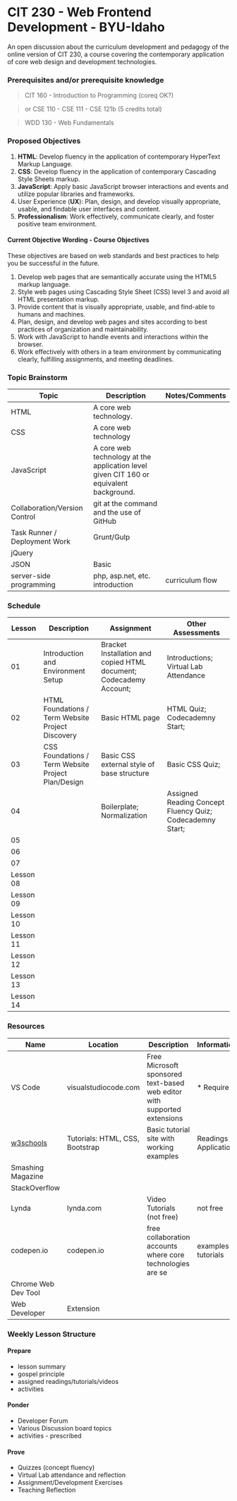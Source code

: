 # CIT 230 - Web Frontend Development - BYU-Idaho

An open discussion about the curriculum development and pedagogy of the online version of CIT 230, a course covering the contemporary application of core web design and development technologies.

### Prerequisites and/or prerequisite knowledge

> CIT 160 - Introduction to Programming (coreq OK?)

> or CSE 110 - CSE 111 - CSE 121b (5 credits total)

> WDD 130 - Web Fundamentals

### Proposed Objectives

1. **HTML**: Develop fluency in the application of contemporary HyperText Markup Language.
2. **CSS**: Develop fluency in the application of contemporary Cascading Style Sheets markup.
3. **JavaScript**: Apply basic JavaScript browser interactions and events and utilize popular libraries and frameworks.
4. User Experience (**UX**): Plan, design, and develop visually appropriate, usable, and findable user interfaces and content.
5. **Professionalism**: Work effectively, communicate clearly, and foster positive team environment.

#### Current Objective Wording - Course Objectives

These objectives are based on web standards and best practices to help you be successful in the future.

1. Develop web pages that are semantically accurate using the HTML5 markup language.
2. Style web pages using Cascading Style Sheet (CSS) level 3 and avoid all HTML presentation markup.
3. Provide content that is visually appropriate, usable, and find-able to humans and machines.
4. Plan, design, and develop web pages and sites according to best practices of organization and maintainability.
5. Work with JavaScript to handle events and interactions within the browser.
6. Work effectively with others in a team environment by communicating clearly, fulfilling assignments, and meeting deadlines.

### Topic Brainstorm

| Topic                         | Description                                                                            | Notes/Comments  |
| ----------------------------- | -------------------------------------------------------------------------------------- | --------------- |
| HTML                          | A core web technology.                                                                 |                 |
| CSS                           | A core web technology                                                                  |                 |
| JavaScript                    | A core web technology at the application level given CIT 160 or equivalent background. |                 |
| Collaboration/Version Control | git at the command and the use of GitHub                                               |                 |
| Task Runner / Deployment Work | Grunt/Gulp                                                                             |                 |
| jQuery                        |                                                                                        |                 |
| JSON                          | Basic                                                                                  |                 |
| server-side programming       | php, asp.net, etc. introduction                                                        | curriculum flow |  |

### Schedule

| Lesson    | Description                                        | Assignment                                                         | Other Assessments                                         |
| --------- | -------------------------------------------------- | ------------------------------------------------------------------ | --------------------------------------------------------- |
| 01        | Introduction and Environment Setup                 | Bracket Installation and copied HTML document; Codecademy Account; | Introductions; Virtual Lab Attendance                     |
| 02        | HTML Foundations / Term Website Project Discovery  | Basic HTML page                                                    | HTML Quiz; Codecademny Start;                             |
| 03        | CSS Foundations / Term Website Project Plan/Design | Basic CSS external style of base structure                         | Basic CSS Quiz;                                           |
| 04        |                                                    | Boilerplate; Normalization                                         | Assigned Reading Concept Fluency Quiz; Codecademny Start; |
| 05        |                                                    |                                                                    |                                                           |
| 06        |                                                    |                                                                    |                                                           |
| 07        |                                                    |                                                                    |                                                           |
| Lesson 08 |                                                    |                                                                    |                                                           |
| Lesson 09 |                                                    |                                                                    |                                                           |
| Lesson 10 |                                                    |                                                                    |                                                           |
| Lesson 11 |                                                    |                                                                    |                                                           |
| Lesson 12 |                                                    |                                                                    |                                                           |
| Lesson 13 |                                                    |                                                                    |                                                           |
| Lesson 14 |                                                    |                                                                    |                                                           |

### Resources

| Name                               | Location                        | Description                                                              | Information/Comments       |
| ---------------------------------- | ------------------------------- | ------------------------------------------------------------------------ | -------------------------- |
| VS Code                            | visualstudiocode.com            | Free Microsoft sponsored text-based web editor with supported extensions | \* Require in WDD 130      |
| [w3schools](https://w3schools.com) | Tutorials: HTML, CSS, Bootstrap | Basic tutorial site with working examples                                | Readings and Application   |
| Smashing Magazine                  |                                 |                                                                          |                            |
| StackOverflow                      |                                 |                                                                          |                            |
| Lynda                              | lynda.com                       | Video Tutorials (not free)                                               | not free                   |
| codepen.io                         | codepen.io                      | free collaboration accounts where core technologies are se               | examples and lab tutorials |
| Chrome Web Dev Tool                |                                 |                                                                          |                            |
| Web Developer                      | Extension                       |                                                                          |                            |

### Weekly Lesson Structure

#### Prepare

- lesson summary
- gospel principle
- assigned readings/tutorials/videos
- activities

#### Ponder

- Developer Forum
- Various Discussion board topics
- activities - prescribed

#### Prove

- Quizzes (concept fluency)
- Virtual Lab attendance and reflection
- Assignment/Development Exercises
- Teaching Reflection
